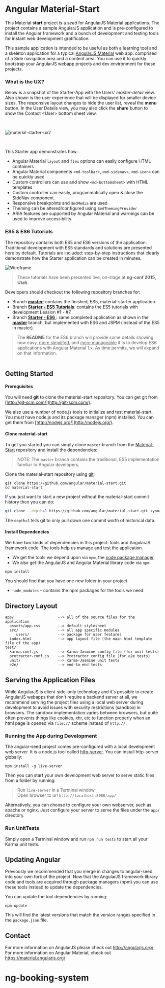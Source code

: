 # Angular Material-Start

This Material **start** project is a *seed* for AngularJS Material applications. The project contains a sample AngularJS application and is pre-configured to install the Angular framework and a bunch of development and testing tools for instant web development gratification.

This sample application is intended to be useful as both a learning tool and a skeleton application
for a typical [AngularJS Material](http://material.angularjs.org/) web app: comprised of a Side navigation
area and a content area. You can use it to quickly bootstrap your AngularJS webapp projects and dev
environment for these projects.

### What is the UX?

Below is a snapshot of the Starter-App with the Users' *master-detail* view. Also shown is the user
experience that will be displayed for smaller device sizes. The responsive layout changes to hide
the user list, reveal the **menu** button. In the User Details view, you may also click the
**share** button  to show the Contact &lt;User&gt; bottom sheet view.

<br/>

![material-starter-ux2](https://cloud.githubusercontent.com/assets/210413/6448551/70864488-c0e0-11e4-8767-c4e1e4c2f343.png)

<br/>

This Starter app demonstrates how:

*  Angular Material `layout` and `flex` options can easily configure HTML containers
*  Angular Material components `<md-toolbar>`, `<md-sidenav>`, `<md-icon>` can be quickly used
*  Custom controllers can use and show `<md-bottomsheet>` with HTML templates
*  Custom controller can easily, programmatically open & close the SideNav component.
*  Responsive breakpoints and `$mdMedia` are used
*  Theming can be altered/configured using `$mdThemingProvider`
*  ARIA features are supported by Angular Material and warnings can be used to improve accessibility.

### ES5 & ES6 Tutorials

The repository contains both ES5 and ES6 versions of the application. Traditional development with
ES5 standards and solutions are presented here by default. Tutorials are included: step-by-step
instructions that clearly demonstrate how the Starter application can be created in minutes.

![Wireframe](https://cloud.githubusercontent.com/assets/210413/6444676/c247c8f8-c0c4-11e4-8206-208f55cbceee.png)

> These tutorials have been presented live, on-stage at **ng-conf 2015, Utah**.

Developers should checkout the following repository branches for:

* Branch [**master**](https://github.com/angular/material-start): contains the finished, ES5, material-starter application.
* Branch [**Starter - ES5 Tutorials**](https://github.com/angular/material-start/tree/es5-tutorial):
contains the ES5 tutorials with development Lession #1 - #7.
* Branch [**Starter - ES6** ](https://github.com/angular/material-start/tree/es6): same completed application as shown in the **[master](https://github.com/angular/material-start)** branch, but implemented with ES6 and JSPM (instead of the ES5 in master).

> The **README** for the ES6 branch will provide some details showing how easy, <u>more simplifed</u>,
and <u>more manageable</u> it is to develop ES6 applications with Angular Material 1.x. As time permits, we will expand on that information.<br/><br/> 

## Getting Started

#### Prerequisites

You will need **git** to clone the material-start repository. You can get git from
[http://git-scm.com/](http://git-scm.com/).

We also use a number of node.js tools to initialize and test material-start. You must have node.js and
its package manager (npm) installed.  You can get them from [http://nodejs.org/](http://nodejs.org/).

#### Clone material-start

To get you started you can simply clone `master` branch from the
[Material-Start](https://github.com/angular/material-start) repository and install the dependencies:

> NOTE: The `master` branch contains the traditional, ES5 implementation familiar to Angular developers.

Clone the material-start repository using [git][git]:

```
git clone https://github.com/angular/material-start.git
cd material-start
```

If you just want to start a new project without the material-start commit history then you can do:

```bash
git clone --depth=1 https://github.com/angular/material-start.git <your-project-name>
```

The `depth=1` tells git to only pull down one commit worth of historical data.

#### Install Dependencies

We have two kinds of dependencies in this project: tools and AngularJS framework code.  The tools help
us manage and test the application.

* We get the tools we depend upon via `npm`, the [node package manager][npm].
* We also get the AngularJS and Angular Material library code via `npm`

```
npm install
```

You should find that you have one new folder in your project.

* `node_modules` - contains the npm packages for the tools we need


## Directory Layout

```
app/                    --> all of the source files for the application
  assets/app.css        --> default stylesheet
  src/           		--> all app specific modules
     users/             --> package for user features
  index.html            --> app layout file (the main html template file of the app)
test/
  karma.conf.js         --> Karma-Jasmine config file (for unit tests)
  protractor-conf.js    --> Protractor config file (for e2e tests)
  unit/					--> Karma-Jasmine unit tests
  e2e/ 			        --> end-to-end tests
```


## Serving the Application Files

While AngularJS is client-side-only technology and it's possible to create AngularJS webapps that
don't require a backend server at all, we recommend serving the project files using a local
web server during development to avoid issues with security restrictions (sandbox) in browsers. The
sandbox implementation varies between browsers, but quite often prevents things like cookies, xhr,
etc to function properly when an html page is opened via `file://` scheme instead of `http://`.

### Running the App during Development

The angular-seed project comes pre-configured with a local development web server. It is a node.js
tool called [http-server][http-server].  You can install http-server globally:

```
npm install -g live-server
```

Then you can start your own development web server to serve static files from a folder by running:

>Run `live-server` in a Terminal window</br>
Open browser to url `http://localhost:8080/app/`


Alternatively, you can choose to configure your own webserver, such as apache or nginx. Just
configure your server to serve the files under the `app/` directory.

### Run UnitTests

Simply open a Terminal window and run `npm run tests` to start all your Karma unit tests.


## Updating Angular

Previously we recommended that you merge in changes to angular-seed into your own fork of the
project. Now that the AngularJS framework library code and tools are acquired through package managers
(npm) you can use these tools instead to update the dependencies.

You can update the tool dependencies by running:

```
npm update
```

This will find the latest versions that match the version ranges specified in the `package.json` file.


## Contact

For more information on AngularJS please check out http://angularjs.org/
For more information on Angular Material, check out https://material.angularjs.org/

[git]: http://git-scm.com/
[bower]: http://bower.io
[npm]: https://www.npmjs.org/
[node]: http://nodejs.org
[protractor]: https://github.com/angular/protractor
[jasmine]: http://jasmine.github.io
[karma]: http://karma-runner.github.io
[travis]: https://travis-ci.org/
[http-server]: https://github.com/nodeapps/http-server
# ng-booking-system
